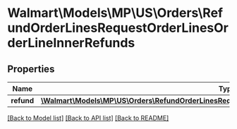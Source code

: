 # Walmart\Models\MP\US\Orders\RefundOrderLinesRequestOrderLinesOrderLineInnerRefunds

## Properties

Name | Type | Description | Notes
------------ | ------------- | ------------- | -------------
**refund** | [**\Walmart\Models\MP\US\Orders\RefundOrderLinesRequestOrderLinesOrderLineInnerRefundsRefundInner[]**](RefundOrderLinesRequestOrderLinesOrderLineInnerRefundsRefundInner.md) |  |


[[Back to Model list]](./) [[Back to API list]](../../../../../README.md#supported-apis) [[Back to README]](../../../../../README.md)
